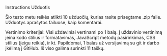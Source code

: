 Instructions
Užduotis

Šio testo metu reikės atlikti 10 užduočių, kurias rasite prisegtame .zip faile. Užduotys aprašytos failuose, kaip komentarai.

Vertinimo kriterijai: 
Visi uždaviniai vertinami po 1 balą. Į uždavinio vertinimą įeina kodo stilius ir formatavimas, JavaScript metodų pasirinkimas, CSS stilius (jeigu reikia), ir kt. 
Papildomai, 1 balas už versijavimą su git ir darbo įkėlimą į GitHub. 
Iš viso galima surinkti 11 taškų.
